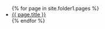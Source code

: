 <ul>
  {% for page in site.folder1.pages %}
    <li>
      <a href="{{ page.url | relative_url }}">{{ page.title }}</a>
    </li>
  {% endfor %}
</ul>
